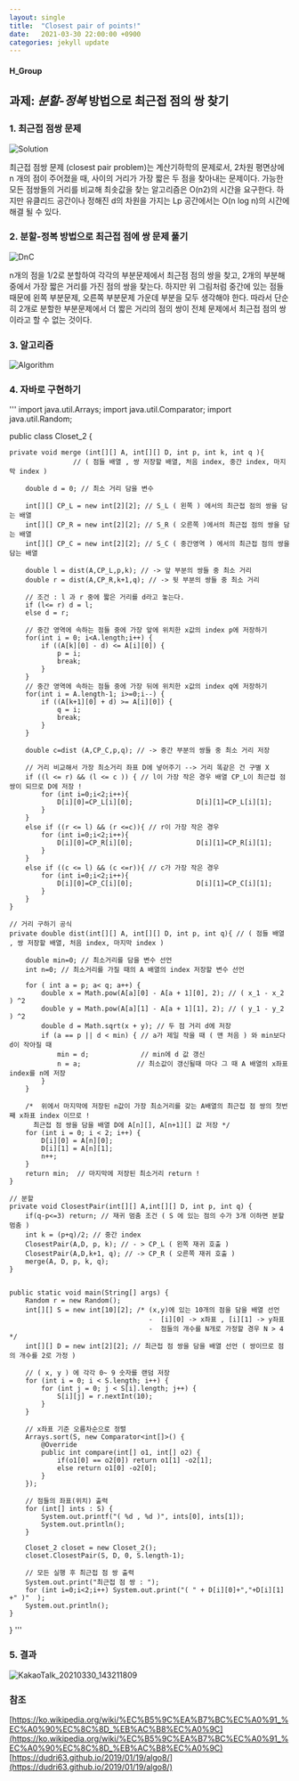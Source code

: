 ```yaml
---
layout: single
title:  "Closest pair of points!"
date:   2021-03-30 22:00:00 +0900
categories: jekyll update
---
```

#### H_Group


## 과제: _분할-정복_ 방법으로 최근접 점의 쌍 찾기



### 1. 최근접 점쌍 문제

![Solution](https://upload.wikimedia.org/wikipedia/commons/thumb/3/37/Closest_pair_of_points.svg/225px-Closest_pair_of_points.svg.png)

 최근접 점쌍 문제 (closest pair problem)는 계산기하학의 문제로서, 2차원 평면상에  n 개의 점이 주어졌을 때, 사이의 거리가 가장 짧은 두 점을 찾아내는 문제이다.
가능한 모든 점쌍들의 거리를 비교해 최솟값을 찾는 알고리즘은 O(n2)의 시간을 요구한다. 하지만 유클리드 공간이나 정해진 d의 차원을 가지는 Lp 공간에서는 O(n log n)의 시간에 해결 될 수 있다.


### 2. 분할-정복 방법으로 최근접 점에 쌍 문제 풀기
![DnC](https://dudri63.github.io/image/algo8-2.png)

 n개의 점을 1/2로 분할하여 각각의 부분문제에서 최근점 점의 쌍을 찾고, 2개의 부분해 중에서 가장 짧은 거리를 가진 점의 쌍을 찾는다.
하지만 위 그림처럼 중간에 있는 점들 때문에 왼쪽 부분문제, 오른쪽 부분문제 가운데 부분을 모두 생각해야 한다. 따라서 단순히 2개로 
분할한 부분문제에서 더 짧은 거리의 점의 쌍이 전체 문제에서 최근접 점의 쌍이라고 할 수 없는 것이다.


### 3. 알고리즘
![Algorithm](https://img1.daumcdn.net/thumb/R1280x0/?scode=mtistory2&fname=https%3A%2F%2Fblog.kakaocdn.net%2Fdn%2FFrfzz%2FbtqJDFZIbu7%2FNQ50TWJHLCktdGOc5ky9M0%2Fimg.png)



### 4. 자바로 구현하기
'''
import java.util.Arrays;
import java.util.Comparator;
import java.util.Random;

public class Closet_2 {

    private void merge (int[][] A, int[][] D, int p, int k, int q ){
                    // ( 점들 배열 , 쌍 저장할 배열, 처음 index, 중간 index, 마지막 index )

        double d = 0; // 최소 거리 담을 변수

        int[][] CP_L = new int[2][2]; // S_L ( 왼쪽 ) 에서의 최근접 점의 쌍을 담는 배열
        int[][] CP_R = new int[2][2]; // S_R ( 오른쪽 )에서의 최근접 점의 쌍을 담는 배열
        int[][] CP_C = new int[2][2]; // S_C ( 중간영역 ) 에서의 최근접 점의 쌍을 담는 배열

        double l = dist(A,CP_L,p,k); // -> 앞 부분의 쌍들 중 최소 거리
        double r = dist(A,CP_R,k+1,q); // -> 뒷 부분의 쌍들 중 최소 거리

        // 조건 : l 과 r 중에 짧은 거리를 d라고 놓는다.
        if (l<= r) d = l;
        else d = r;

        // 중간 영역에 속하는 점들 중에 가장 앞에 위치한 x값의 index p에 저장하기
        for(int i = 0; i<A.length;i++) {
            if ((A[k][0] - d) <= A[i][0]) {
                p = i;
                break;
            }
        }
        // 중간 영역에 속하는 점들 중에 가장 뒤에 위치한 x값의 index q에 저장하기
        for(int i = A.length-1; i>=0;i--) {
            if ((A[k+1][0] + d) >= A[i][0]) {
                q = i;
                break;
            }
        }

        double c=dist (A,CP_C,p,q); // -> 중간 부분의 쌍들 중 최소 거리 저장

        // 거리 비교해서 가장 최소거리 좌표 D에 넣어주기 --> 거리 똑같은 건 구별 X
        if ((l <= r) && (l <= c )) { // l이 가장 작은 경우 배열 CP_L이 최근접 점 쌍이 되므로 D에 저장 !
            for (int i=0;i<2;i++){
                D[i][0]=CP_L[i][0];                D[i][1]=CP_L[i][1];
            }
        }
        else if ((r <= l) && (r <=c)){ // r이 가장 작은 경우
            for (int i=0;i<2;i++){
                D[i][0]=CP_R[i][0];                D[i][1]=CP_R[i][1];
            }
        }
        else if ((c <= l) && (c <=r)){ // c가 가장 작은 경우
            for (int i=0;i<2;i++){
                D[i][0]=CP_C[i][0];                D[i][1]=CP_C[i][1];
            }
        }
    }

    // 거리 구하기 공식
    private double dist(int[][] A, int[][] D, int p, int q){ // ( 점들 배열 , 쌍 저장할 배열, 처음 index, 마지막 index )

        double min=0; // 최소거리를 담을 변수 선언
        int n=0; // 최소거리를 가질 때의 A 배열의 index 저장할 변수 선언

        for ( int a = p; a< q; a++) {
            double x = Math.pow(A[a][0] - A[a + 1][0], 2); // ( x_1 - x_2 ) ^2
            double y = Math.pow(A[a][1] - A[a + 1][1], 2); // ( y_1 - y_2 ) ^2
            double d = Math.sqrt(x + y); // 두 점 거리 d에 저장
            if (a == p || d < min) { // a가 제일 작을 때 ( 맨 처음 ) 와 min보다 d이 작아질 때
                min = d;             // min에 d 값 갱신
                n = a;              // 최소값이 갱신될때 마다 그 때 A 배열의 x좌표 index를 n에 저장
            }
        }

        /*  위에서 마지막에 저장된 n값이 가장 최소거리를 갖는 A배열의 최근접 점 쌍의 첫번째 x좌표 index 이므로 !
          최근접 점 쌍을 담을 배열 D에 A[n][], A[n+1][] 값 저장 */
        for (int i = 0; i < 2; i++) {
            D[i][0] = A[n][0];
            D[i][1] = A[n][1];
            n++;
        }
        return min;  // 마지막에 저장된 최소거리 return !
    }

    // 분할
    private void ClosestPair(int[][] A,int[][] D, int p, int q) {
        if(q-p<=3) return; // 재귀 멈춤 조건 ( S 에 있는 점의 수가 3개 이하면 분할 멈춤 )
        int k = (p+q)/2; // 중간 index
        ClosestPair(A,D, p, k); // - > CP_L ( 왼쪽 재귀 호출 )
        ClosestPair(A,D,k+1, q); // -> CP_R ( 오른쪽 재귀 호출 )
        merge(A, D, p, k, q);
    }


    public static void main(String[] args) {
        Random r = new Random();
        int[][] S = new int[10][2]; /* (x,y)에 있는 10개의 점을 담을 배열 선언
                                       -  [i][0] -> x좌표 , [i][1] -> y좌표
                                       -  점들의 개수를 N개로 가정할 경우 N > 4        */
        int[][] D = new int[2][2]; // 최근접 점 쌍을 담을 배열 선언 ( 쌍이므로 점의 개수를 2로 가정 )

        // ( x, y ) 에 각각 0~ 9 숫자를 랜덤 저장
        for (int i = 0; i < S.length; i++) {
            for (int j = 0; j < S[i].length; j++) {
                S[i][j] = r.nextInt(10);
            }
        }

        // x좌표 기준 오름차순으로 정렬
        Arrays.sort(S, new Comparator<int[]>() {
            @Override
            public int compare(int[] o1, int[] o2) {
                if(o1[0] == o2[0]) return o1[1] -o2[1];
                else return o1[0] -o2[0];
            }
        });

        // 점들의 좌표(위치) 출력
        for (int[] ints : S) {
            System.out.printf("( %d , %d )", ints[0], ints[1]);
            System.out.println();
        }

        Closet_2 closet = new Closet_2();
        closet.ClosestPair(S, D, 0, S.length-1);

        // 모든 실행 후 최근접 점 쌍 출력
        System.out.print("최근접 점 쌍 : ");
        for (int i=0;i<2;i++) System.out.print("( " + D[i][0]+","+D[i][1] +" )"  );
        System.out.println();
    }
}
'''
### 5. 결과
![KakaoTalk_20210330_143211809](https://user-images.githubusercontent.com/80325051/112938876-72e0ed80-9165-11eb-8894-24922d6130c8.png)



### 참조
[https://ko.wikipedia.org/wiki/%EC%B5%9C%EA%B7%BC%EC%A0%91_%EC%A0%90%EC%8C%8D_%EB%AC%B8%EC%A0%9C](https://ko.wikipedia.org/wiki/%EC%B5%9C%EA%B7%BC%EC%A0%91_%EC%A0%90%EC%8C%8D_%EB%AC%B8%EC%A0%9C)
[https://dudri63.github.io/2019/01/19/algo8/](https://dudri63.github.io/2019/01/19/algo8/)






